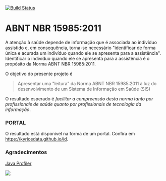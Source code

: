 [![Build Status](https://experimentos.visualstudio.com/id/_apis/build/status/kyriosdata.id)](https://experimentos.visualstudio.com/id/_build/latest?definitionId=1)

# ABNT NBR 15985:2011

A atenção à saúde depende de informação que é associada ao indivíduo assistido 
e, em consequência, torna-se necessário "identificar de forma única e acurada um 
indivíduo quando ele se apresenta para a assistência". Identificar o indivíduo quando ele se apresenta para a
assistência é o propósito da Norma ABNT NBR 15985:2011. 

O objetivo do presente projeto é 

> Apresentar uma "leitura" da Norma ABNT NBR 15985:2011 à luz do 
> desenvolvimento de um Sistema de Informação em Saúde (SIS)

O resultado esperado é _facilitar a compreensão desta norma tanto por
profissionais de saúde quanto por profissionais de tecnologia da informação_.

### PORTAL 
O resultado está disponível na forma de um portal. 
Confira em https://kyriosdata.github.io/id. 

### Agradecimentos



[Java Profiler](https://www.ej-technologies.com/products/jprofiler/overview.html)

[![](https://www.ej-technologies.com/images/product_banners/jprofiler_small.png)](https://www.ej-technologies.com/products/jprofiler/overview.html)
